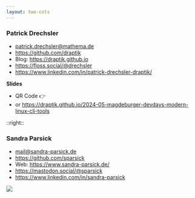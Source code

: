 ```yaml
---
layout: two-cols
---
```


### Patrick Drechsler

- patrick.drechsler@mathema.de
- https://github.com/draptik
- Blog: https://draptik.github.io
- https://floss.social/@drechsler
- https://www.linkedin.com/in/patrick-drechsler-draptik/

**Slides**

- QR Code 👉
- or https://draptik.github.io/2024-05-magdeburger-devdays-modern-linux-cli-tools

::right::

### Sandra Parsick

- mail@sandra-parsick.de
- https://github.com/sparsick
- Web: https://www.sandra-parsick.de/
- https://mastodon.social/@sparsick
- https://www.linkedin.com/in/sandra-parsick

<img
  class="absolute bottom-5 right-10 h-60"
  src="/images/slides-magdeburger-devday-24.png"
/>
